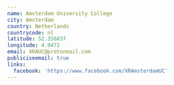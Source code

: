 ```yaml
---
name: Amsterdam University College
city: Amsterdam
country: Netherlands
countrycode: nl
latitude: 52.356837
longitude: 4.9472
email: XRAUC@protonmail.com
publiciseemail: true
links:
  facebook: 'https://www.facebook.com/XRAmsterdamUC'
---
```


